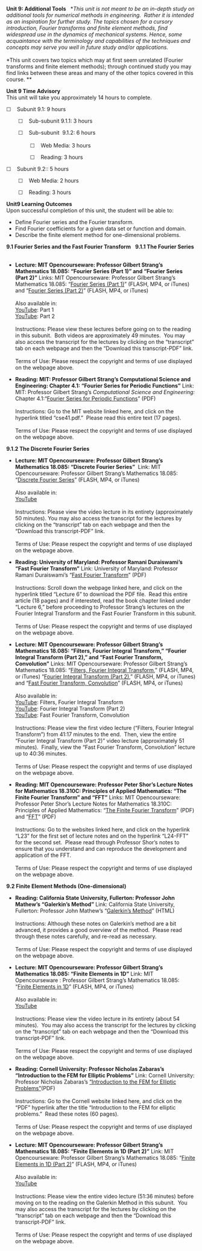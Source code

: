 **Unit 9: Additional Tools** <span id="9"></span> 
**This unit is not meant to be an in-depth study on additional tools for
numerical methods in engineering.  Rather it is intended as an
inspiration for further study. The topics chosen for a cursory
introduction, Fourier transforms and finite element methods, find
widespread use in the dynamics of mechanical systems. Hence, some
acquaintance with the terminology and capabilities of the techniques and
concepts may serve you well in future study and/or applications.*  
    
 *This unit covers two topics which may at first seem unrelated (Fourier
transforms and finite element methods); through continued study you may
find links between these areas and many of the other topics covered in
this course. **

**Unit 9 Time Advisory**  
This unit will take you approximately 14 hours to complete.  
  
 ☐    Subunit 9.1: 9 hours  
  
         ☐    Sub-subunit 9.1.1: 3 hours  
  
         ☐    Sub-subunit  9.1.2: 6 hours  
    
                 ☐    Web Media: 3 hours  
  
                 ☐    Reading: 3 hours  
  
 ☐    Subunit 9.2:: 5 hours  
  
         ☐    Web Media: 2 hours  
  
         ☐    Reading: 3 hours

**Unit9 Learning Outcomes**  
Upon successful completion of this unit, the student will be able to:  
  
-   Define Fourier series and the Fourier transform.
-   Find Fourier coefficients for a given data set or function and
    domain.
-   Describe the finite element method for one-dimensional problems.

**9.1 Fourier Series and the Fast Fourier Transform** <span
id="9.1"></span> 
**9.1.1 The Fourier Series** <span id="9.1.1"></span> 
-   **Lecture: MIT Opencourseware: Professor Gilbert Strang’s
    Mathematics 18.085: “Fourier Series (Part 1)” and “Fourier Series
    (Part 2)”**
    Links: MIT Opencourseware: Professor Gilbert Strang’s Mathematics
    18.085: “[Fourier Series (Part
    1)](http://ocw.mit.edu/courses/mathematics/18-085-computational-science-and-engineering-i-fall-2008/video-lectures/lecture-28-fourier-series-part-1/)”
    (FLASH, MP4, or iTunes) and “[Fourier Series (Part
    2)](http://ocw.mit.edu/courses/mathematics/18-085-computational-science-and-engineering-i-fall-2008/video-lectures/lecture-29-fourier-series-part-2/)”
    (FLASH, MP4, or iTunes)  
        
     Also available in:  
     [YouTube](http://www.youtube.com/watch?v=StnOg-q2tS8): Part 1  
     [YouTube](http://www.youtube.com/watch?v=9iJryWzLDIw&feature=relmfu):
    Part 2  
        
     Instructions: Please view these lectures before going on to the
    reading in this subunit.  Both videos are approximately 49 minutes.
     You may also access the transcript for the lectures by clicking on
    the “transcript” tab on each webpage and then the “Download this
    transcript-PDF” link.  
        
     Terms of Use: Please respect the copyright and terms of use
    displayed on the webpage above.

-   **Reading: MIT: Professor Gilbert Strang’s Computational Science and
    Engineering: Chapter 4.1: “Fourier Series for Periodic Functions”**
    Link: MIT: Professor Gilbert Strang’s *Computational Science and
    Engineering:* Chapter 4.1:“[Fourier Series for Periodic
    Functions](http://math.mit.edu/cse/websections/)” (PDF)  
        
     Instructions: Go to the MIT website linked here, and click on the
    hyperlink titled “cse41.pdf.”  Please read this entire text (17
    pages).  
        
     Terms of Use: Please respect the copyright and terms of use
    displayed on the webpage above.

**9.1.2 The Discrete Fourier Series** <span id="9.1.2"></span> 
-   **Lecture: MIT Opencourseware: Professor Gilbert Strang’s
    Mathematics 18.085: “Discrete Fourier Series”**
     Link: MIT Opencourseware: Professor Gilbert Strang’s Mathematics
    18.085: “[Discrete Fourier
    Series](http://ocw.mit.edu/courses/mathematics/18-085-computational-science-and-engineering-i-fall-2008/video-lectures/lecture-30-discrete-fourier-series/)”
    (FLASH, MP4, or iTunes)  
        
     Also available in:  
     [YouTube](http://www.youtube.com/watch?v=bElQTlIWCr8)  
        
     Instructions: Please view the video lecture in its entirety
    (approximately 50 minutes). You may also access the transcript for
    the lectures by clicking on the “transcript” tab on each webpage and
    then the “Download this transcript-PDF” link.  
        
     Terms of Use: Please respect the copyright and terms of use
    displayed on the webpage above.

-   **Reading: University of Maryland: Professor Ramani Duraiswami’s
    “Fast Fourier Transform”**
    Link: University of Maryland: Professor Ramani Duraiswami’s “[Fast
    Fourier
    Transform](http://www.umiacs.umd.edu/~ramani/cmsc828d_audio/)”
    (PDF)  
        
     Instructions: Scroll down the webpage linked here, and click on the
    hyperlink titled “Lecture 6” to download the PDF file.  Read this
    entire article (18 pages) and if interested, read the book chapter
    linked under “Lecture 6,” before proceeding to Professor Strang’s
    lectures on the Fourier Integral Transform and the Fast Fourier
    Transform in this subunit.  
        
     Terms of Use: Please respect the copyright and terms of use
    displayed on the webpage above.

-   **Lecture: MIT Opencourseware: Professor Gilbert Strang’s
    Mathematics 18.085: “Filters, Fourier Integral Transform,” “Fourier
    Integral Transform (Part 2),” and “Fast Fourier Transform,
    Convolution”**
    Links: MIT Opencourseware: Professor Gilbert Strang’s Mathematics
    18.085: “[Filters, Fourier Integral
    Transform](http://ocw.mit.edu/courses/mathematics/18-085-computational-science-and-engineering-i-fall-2008/video-lectures/lecture-33-filters-fourier-integral-transform/),”
    (FLASH, MP4, or iTunes) “[Fourier Integral Transform (Part
    2)](http://ocw.mit.edu/courses/mathematics/18-085-computational-science-and-engineering-i-fall-2008/video-lectures/lecture-34-fourier-integral-transform-part-2/),”
    (FLASH, MP4, or iTunes) and “[Fast Fourier Transform,
    Convolution](http://ocw.mit.edu/courses/mathematics/18-085-computational-science-and-engineering-i-fall-2008/video-lectures/lecture-31-fast-fourier-transform-convolution)”
    (FLASH, MP4, or iTunes)  
        
     Also available in:  
     [YouTube](http://www.youtube.com/watch?v=aGnegoNe8Xo&feature=relmfu):
    Filters, Fourier Integral Transform  
     [YouTube](http://www.youtube.com/watch?v=Kv7eOsMVx6E): Fourier
    Integral Transform (Part 2)  
     [YouTube](http://www.youtube.com/watch?v=UdpdZ0diXUg): Fast Fourier
    Transform, Convolution  
        
     Instructions: Please view the first video lecture (“Filters,
    Fourier Integral Transform”) from 41:17 minutes to the end.  Then,
    view the entire “Fourier Integral Transform (Part 2)” video lecture
    (approximately 51 minutes).  Finally, view the “Fast Fourier
    Transform, Convolution” lecture up to 40:36 minutes.       
        
     Terms of Use: Please respect the copyright and terms of use
    displayed on the webpage above.

-   **Reading: MIT Opencourseware: Professor Peter Shor’s Lecture Notes
    for Mathematics 18.310C: Principles of Applied Mathematics: “The
    Finite Fourier Transform” and “FFT”**
    Links: MIT Opencourseware: Professor Peter Shor’s Lecture Notes for
    Mathematics 18.310C: Principles of Applied Mathematics: “[The Finite
    Fourier
    Transform](http://ocw.mit.edu/courses/mathematics/18-310c-principles-of-applied-mathematics-fall-2007/lecture-notes/)”
    (PDF) and
    “[FFT](http://ocw.mit.edu/courses/mathematics/18-310c-principles-of-applied-mathematics-fall-2007/lecture-notes/)”
    (PDF)  
        
     Instructions: Go to the websites linked here, and click on the
    hyperlink “L23” for the first set of lecture notes and on the
    hyperlink “L24-FFT” for the second set.  Please read through
    Professor Shor’s notes to ensure that you understand and can
    reproduce the development and application of the FFT.        
        
     Terms of Use: Please respect the copyright and terms of use
    displayed on the webpage above.

**9.2 Finite Element Methods (One-dimensional)** <span id="9.2"></span> 
-   **Reading: California State University, Fullerton: Professor John
    Mathew’s “Galerkin’s Method”**
    Link: California State University, Fullerton: Professor John
    Mathew’s “[Galerkin’s
    Method](http://math.fullerton.edu/mathews/n2003/GalerkinMod.html)”
    (HTML)  
        
     Instructions: Although these notes on Galerkin’s method are a bit
    advanced, it provides a good overview of the method.  Please read
    through these notes carefully, and re-read as necessary.  
        
     Terms of Use: Please respect the copyright and terms of use
    displayed on the webpage above.

-   **Lecture: MIT Opencourseware: Professor Gilbert Strang’s
    Mathematics 18.085: “Finite Elements in 1D”**
    Link: MIT Opencourseware : Professor Gilbert Strang’s Mathematics
    18.085: “[Finite Elements in
    1D](http://ocw.mit.edu/courses/mathematics/18-085-computational-science-and-engineering-i-fall-2008/video-lectures/lecture-17-finite-elements-in-1d-part-1/)”
    (FLASH, MP4, or iTunes)  
        
     Also available in:  
     [YouTube](http://www.youtube.com/watch?v=Vw4Gw9No008&feature=related)  
        
     Instructions: Please view the video lecture in its entirety (about
    54 minutes).  You may also access the transcript for the lectures by
    clicking on the “transcript” tab on each webpage and then the
    “Download this transcript-PDF” link.  
        
     Terms of Use: Please respect the copyright and terms of use
    displayed on the webpage above.

-   **Reading: Cornell University: Professor Nicholas Zabaras’s
    “Introduction to the FEM for Elliptic Problems”**
    Link: Cornell University: Professor Nicholas Zabaras’s
    [“Introduction to the FEM for Elliptic
    Problems”](http://mpdc.mae.cornell.edu/Courses/MAEFEM/MAEFEM.html#lectures)(PDF)  
        
     Instructions: Go to the Cornell website linked here, and click on
    the “PDF” hyperlink after the title “Introduction to the FEM for
    elliptic problems.”  Read these notes (60 pages).  
        
     Terms of Use: Please respect the copyright and terms of use
    displayed on the webpage above.

-   **Lecture: MIT Opencourseware: Professor Gilbert Strang’s
    Mathematics 18.085: “Finite Elements in 1D (Part 2)”**
    Link: MIT Opencourseware: Professor Gilbert Strang’s Mathematics
    18.085: “[Finite Elements in 1D (Part
    2)](http://ocw.mit.edu/courses/mathematics/18-085-computational-science-and-engineering-i-fall-2008/video-lectures/lecture-18-finite-elements-in-1d-part-2/)”
    (FLASH, MP4, or iTunes)  
        
     Also available in:  
     [YouTube](http://www.youtube.com/watch?v=4B9aIlwEZcQ&feature=relmfu)  
        
     Instructions: Please view the entire video lecture (51:36 minutes)
    before moving on to the reading on the Galerkin Method in this
    subunit.  You may also access the transcript for the lectures by
    clicking on the “transcript” tab on each webpage and then the
    “Download this transcript-PDF” link.  
        
     Terms of Use: Please respect the copyright and terms of use
    displayed on the webpage above.


